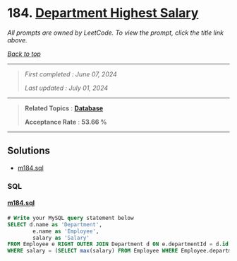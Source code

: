 # 184. [Department Highest Salary](<https://leetcode.com/problems/department-highest-salary>)

*All prompts are owned by LeetCode. To view the prompt, click the title link above.*

*[Back to top](<../README.md>)*

------

> *First completed : June 07, 2024*
>
> *Last updated : July 01, 2024*

------

> **Related Topics** : **[Database](<by_topic/Database.md>)**
>
> **Acceptance Rate** : **53.66 %**

------

## Solutions

- [m184.sql](<../my-submissions/m184.sql>)
### SQL
#### [m184.sql](<../my-submissions/m184.sql>)
```SQL
# Write your MySQL query statement below
SELECT d.name as 'Department',
        e.name as 'Employee',
        salary as 'Salary'
FROM Employee e RIGHT OUTER JOIN Department d ON e.departmentId = d.id
WHERE salary = (SELECT max(salary) FROM Employee WHERE Employee.departmentId = e.departmentId)
```

